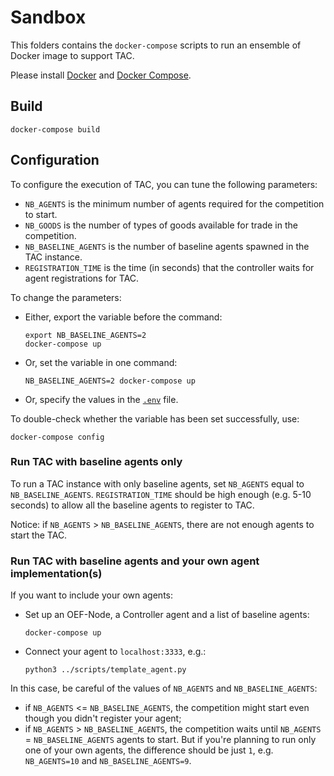 # Sandbox

This folders contains the `docker-compose` scripts to run an ensemble of 
Docker image to support TAC.

Please install [Docker](https://www.docker.com/) and [Docker Compose](https://docs.docker.com/compose/).

## Build

    docker-compose build

## Configuration

To configure the execution of TAC, you can tune the following parameters:
- `NB_AGENTS` is the minimum number of agents required for the competition to start.
- `NB_GOODS` is the number of types of goods available for trade in the competition.
- `NB_BASELINE_AGENTS` is the number of baseline agents spawned in the TAC instance. 
- `REGISTRATION_TIME` is the time (in seconds) that the controller waits for agent registrations for TAC. 

To change the parameters:

- Either, export the variable before the command:

      export NB_BASELINE_AGENTS=2
      docker-compose up

- Or, set the variable in one command:

      NB_BASELINE_AGENTS=2 docker-compose up

- Or, specify the values in the [`.env`](.env) file.


To double-check whether the variable has been set successfully, use:

    docker-compose config

### Run TAC with baseline agents only

To run a TAC instance with only baseline agents, set `NB_AGENTS` equal to `NB_BASELINE_AGENTS`.
`REGISTRATION_TIME` should be high enough (e.g. 5-10 seconds) to allow all the baseline agents to register to TAC.
    
Notice: if `NB_AGENTS` > `NB_BASELINE_AGENTS`, there are not enough agents to start the TAC.
    
### Run TAC with baseline agents and your own agent implementation(s)

If you want to include your own agents:  

- Set up an OEF-Node, a Controller agent and a list of baseline agents:

      docker-compose up
      
- Connect your agent to `localhost:3333`, e.g.:

      python3 ../scripts/template_agent.py
      
In this case, be careful of the values of `NB_AGENTS` and `NB_BASELINE_AGENTS`:
- if `NB_AGENTS` <= `NB_BASELINE_AGENTS`, the competition might start even though you didn't register your agent;
- if  `NB_AGENTS` > `NB_BASELINE_AGENTS`, the competition waits until `NB_AGENTS` = `NB_BASELINE_AGENTS` agents to start.
  But if you're planning to run only one of your own agents, the difference should be just `1`, e.g. `NB_AGENTS=10` and `NB_BASELINE_AGENTS=9`. 
  